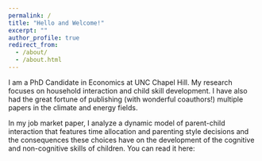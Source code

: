 ```yaml
---
permalink: /
title: "Hello and Welcome!"
excerpt: ""
author_profile: true
redirect_from: 
  - /about/
  - /about.html
---
```



I am a PhD Candidate in Economics at UNC Chapel Hill. My research focuses on household interaction and child skill development. I have also had the great fortune of publishing (with wonderful coauthors!) multiple papers in the climate and energy fields.

In my job market paper, I analyze a dynamic model of parent-child interaction that features time allocation and parenting style decisions and the consequences these choices have on the development of the cognitive and non-cognitive skills of children. You can read it here:



